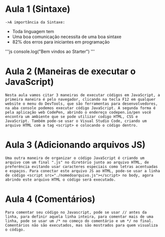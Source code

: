 #   Aula 1 (Sintaxe)

    ->A importância da Sintaxe:
* Toda linguagem tem 
* Uma boa comunicação necessita de uma boa sintaxe
* 82% dos erros para iniciantes em programação

'''js
    console.log("Bem vindos ao Starter")
'''
#   Aula 2 (Maneiras de executar o JavaScript)

    Nesta aula vamos citar 3 maneiras de executar códigos em JavaScript, a primeira maneira é pelo navegador, clicando na tecla F12 em qualquer website o menu do DevTools, que são ferramentas para desenvolvedores, na aba console podemos executar código JavaScript. A segunda forma é pela aplicação web CodePen, abrindo o endereço codepen.io/pen você encontra um ambiente que se pode utilizar codigo HTML, CSS e JavaScript. Também pode-se usar o Visual Studio Code, criando um arquivo HTML com a tag <script> e colocando o código dentro.
#   Aula 3 (Adicionando arquivos JS)

    Uma outra maneira de organizar o código JavaScript é criando um arquivo com um final ".js" no diretório junto ao arquivo HTML, de preferência evitando usar caracteres especiais como letras acentuadas e espaços. Para conectar este arquivo JS ao HTML, pode-se usar a linha de código <script src="./nomedoarquivo.js"></script> no body, agora abrindo este arquivo HTML o código será executado.
#   Aula 4 (Comentários)

    Para comentar seu código no Javascript, pode se usar // antes da linha, para definir aquela linha inteira, para comentar mais de uma linha, pode se usar um /* no começo do comentário e um */ no final. Comentários não são executados, mas são mostrados para quem visualiza o código.
   